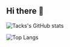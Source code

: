 ## Hi there 👋

<!--
**Tacks9/Tacks9** is a ✨ _special_ ✨ repository because its `README.md` (this file) appears on your GitHub profile.

Here are some ideas to get you started:

- 🔭 I’m currently working on ...
- 🌱 I’m currently learning ...
- 👯 I’m looking to collaborate on ...
- 🤔 I’m looking for help with ...
- 💬 Ask me about ...
- 📫 How to reach me: ...
- 😄 Pronouns: ...
- ⚡ Fun fact: ...
-->


![Tacks's GitHub stats](https://github-readme-stats.vercel.app/api?username=tacks9)

![Top Langs](https://github-readme-stats.vercel.app/api/top-langs/?username=tacks9)
